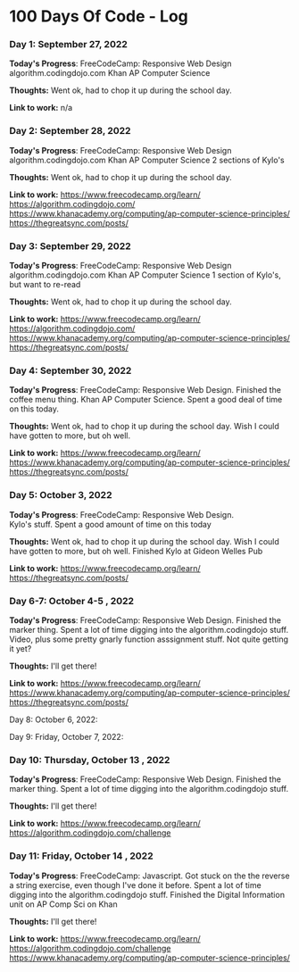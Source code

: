 # 100 Days Of Code - Log

### Day 1: September 27, 2022 

**Today's Progress**: 
FreeCodeCamp: Responsive Web Design
algorithm.codingdojo.com
Khan AP Computer Science

**Thoughts:** Went ok, had to chop it up during the school day.

**Link to work:** n/a

### Day 2: September 28, 2022 

**Today's Progress**: 
FreeCodeCamp: Responsive Web Design
algorithm.codingdojo.com
Khan AP Computer Science
2 sections of Kylo's 

**Thoughts:** Went ok, had to chop it up during the school day.

**Link to work:**
https://www.freecodecamp.org/learn/
https://algorithm.codingdojo.com/
https://www.khanacademy.org/computing/ap-computer-science-principles/
https://thegreatsync.com/posts/

### Day 3: September 29, 2022 

**Today's Progress**: 
FreeCodeCamp: Responsive Web Design
algorithm.codingdojo.com
Khan AP Computer Science
1 section of Kylo's, but want to re-read

**Thoughts:** Went ok, had to chop it up during the school day.

**Link to work:**
https://www.freecodecamp.org/learn/
https://algorithm.codingdojo.com/
https://www.khanacademy.org/computing/ap-computer-science-principles/
https://thegreatsync.com/posts/

### Day 4: September 30, 2022 

**Today's Progress**: 
FreeCodeCamp: Responsive Web Design.   Finished the coffee menu thing.
Khan AP Computer Science.  Spent a good deal of time on this today.


**Thoughts:** Went ok, had to chop it up during the school day.  Wish I could have gotten to more, but oh well.

**Link to work:**
https://www.freecodecamp.org/learn/
https://www.khanacademy.org/computing/ap-computer-science-principles/
https://thegreatsync.com/posts/

### Day 5: October 3, 2022 

**Today's Progress**: 
FreeCodeCamp: Responsive Web Design.   
Kylo's stuff.  Spent a good amount of time on this today


**Thoughts:** Went ok, had to chop it up during the school day.  Wish I could have gotten to more, but oh well.  Finished Kylo at Gideon Welles Pub

**Link to work:**
https://www.freecodecamp.org/learn/
https://thegreatsync.com/posts/

### Day 6-7: October 4-5 , 2022 

**Today's Progress**: 
FreeCodeCamp: Responsive Web Design.   Finished the marker thing.
Spent a lot of time digging into the algorithm.codingdojo stuff.  Video, plus some pretty gnarly function asssignment stuff.  Not quite getting it yet?


**Thoughts:** I'll get there!

**Link to work:**
https://www.freecodecamp.org/learn/
https://www.khanacademy.org/computing/ap-computer-science-principles/
https://thegreatsync.com/posts/

Day 8: October 6, 2022:

Day 9: Friday, October 7, 2022:



### Day 10: Thursday, October 13 , 2022 

**Today's Progress**: 
FreeCodeCamp: Responsive Web Design.   Finished the marker thing.
Spent a lot of time digging into the algorithm.codingdojo stuff.  


**Thoughts:** I'll get there!

**Link to work:**
https://www.freecodecamp.org/learn/
https://algorithm.codingdojo.com/challenge

### Day 11: Friday, October 14 , 2022 

**Today's Progress**: 
FreeCodeCamp: Javascript.  Got stuck on the the reverse a string exercise, even though I've done it before.
Spent a lot of time digging into the algorithm.codingdojo stuff.  Finished the Digital Information unit on AP Comp Sci on Khan


**Thoughts:** I'll get there!

**Link to work:**
https://www.freecodecamp.org/learn/
https://algorithm.codingdojo.com/challenge
https://www.khanacademy.org/computing/ap-computer-science-principles/



